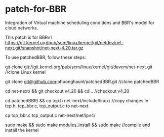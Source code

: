 # patch-for-BBR
Integration of Virtual machine scheduling conditions and BBR's model for cloud networks.

This patch is for BBRv1 https://git.kernel.org/pub/scm/linux/kernel/git/netdev/net-next.git/snapshot/net-next-4.20.tar.gz

To use patchedBBR, follow these steps:

  git clone git://git.kernel.org/pub/scm/linux/kernel/git/davem/net-next.git //clone Linux kernel
  
  git clone git@github.com:phuonghaunl/patchedBBR.git //clone patchedBBR
  
  cd net-next/ && git checkout v4.20 && cd .. //checkout v4.20
  
  cd patchedBBR/ && cp tcp.h net-next/include/linux/ //copy changes in tcp.h, tcp_bbr.c, tcp_output.c to net-next
  
  cp tcp_bbr.c tcp_output.c net-next/net/ipv4/ 
  
  sudo make && sudo make modules_install && sudo make //compile and install the kernel 
